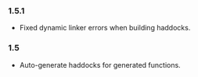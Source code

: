 ### 1.5.1

- Fixed dynamic linker errors when building haddocks.

### 1.5

- Auto-generate haddocks for generated functions.

